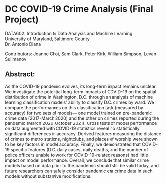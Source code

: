 # DC COVID-19 Crime Analysis (Final Project)
 
DATA602: Introduction to Data Analysis and Machine Learning\
University of Maryland, Baltimore County\
Dr. Antonio Diana

Contributors: Joanne Choi, Sam Clark, Peter Kirk\, William Simpson, Levan Sulimanov

## Abstract:
As the COVID-19 pandemic evolves, its long-term impact remains unclear. We investigate the potential long-term impacts of COVID-19 on the spatial distribution of crime in Washington, D.C. through an analysis of machine learning classification models’ ability to classify D.C. crimes by ward. We compare the performances on this classification task (measured by accuracy) for two sets of models— one model trained on pre-pandemic crime data (2017-March 2020) and the other on crimes reported during the pandemic (March 2020-October 2021). Cross tests of model performance on data augmented with COVID-19 statistics reveal no statistically significant differences in accuracy. Derived features measuring the distance of crimes to metro stations, nightclubs, and places of worship were shown to be key factors in model accuracy. Finally, we demonstrated that COVID-19 specific features (D.C. daily cases, daily deaths, and the number of police officers unable to work for COVID-19-related reasons) had little impact on model performance. Overall, we conclude that similar crime models based on data prior to the pandemic should still be valid today, and future researchers can safely consider pandemic era crime data in such models without substantive modifications.

